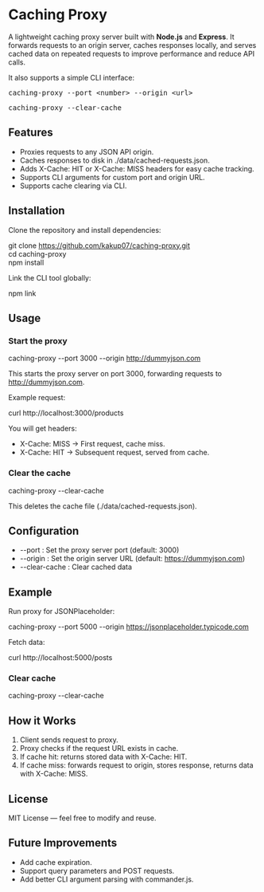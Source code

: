 
# Caching Proxy

A lightweight caching proxy server built with **Node.js** and **Express**.
It forwards requests to an origin server, caches responses locally, and serves cached data on repeated requests to improve performance and reduce API calls.

It also supports a simple CLI interface:

<pre>caching-proxy --port &lt;number&gt; --origin &lt;url&gt;</pre>  
<pre>caching-proxy --clear-cache</pre>

## Features

- Proxies requests to any JSON API origin.
- Caches responses to disk in ./data/cached-requests.json.
- Adds X-Cache: HIT or X-Cache: MISS headers for easy cache tracking.
- Supports CLI arguments for custom port and origin URL.
- Supports cache clearing via CLI.

## Installation

Clone the repository and install dependencies:

git clone https://github.com/kakup07/caching-proxy.git  
cd caching-proxy  
npm install

Link the CLI tool globally:

npm link

## Usage

### Start the proxy

caching-proxy --port 3000 --origin http://dummyjson.com

This starts the proxy server on port 3000, forwarding requests to http://dummyjson.com.

Example request:

curl http://localhost:3000/products

You will get headers:

- X-Cache: MISS → First request, cache miss.
- X-Cache: HIT → Subsequent request, served from cache.

### Clear the cache

caching-proxy --clear-cache

This deletes the cache file (./data/cached-requests.json).

## Configuration

- --port : Set the proxy server port (default: 3000)
- --origin : Set the origin server URL (default: https://dummyjson.com)
- --clear-cache : Clear cached data

## Example

Run proxy for JSONPlaceholder:

caching-proxy --port 5000 --origin https://jsonplaceholder.typicode.com

Fetch data:

curl http://localhost:5000/posts

### Clear cache

caching-proxy --clear-cache

## How it Works

1. Client sends request to proxy.
2. Proxy checks if the request URL exists in cache.
3. If cache hit: returns stored data with X-Cache: HIT.
4. If cache miss: forwards request to origin, stores response, returns data with X-Cache: MISS.

## License

MIT License — feel free to modify and reuse.

## Future Improvements

- Add cache expiration.
- Support query parameters and POST requests.
- Add better CLI argument parsing with commander.js.
